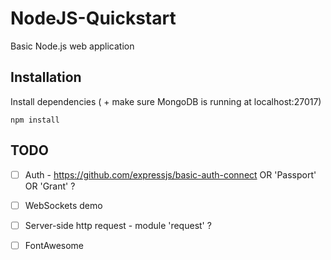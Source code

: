 # NodeJS-Quickstart
Basic Node.js web application

## Installation

Install dependencies ( + make sure MongoDB is running at localhost:27017)

```
npm install
```


## TODO

- [ ] Auth - https://github.com/expressjs/basic-auth-connect OR 'Passport' OR 'Grant' ?
- [ ] WebSockets demo
- [ ] Server-side http request - module 'request' ?
- [ ] FontAwesome

 